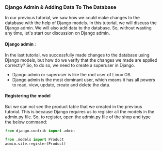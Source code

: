 ### Django Admin & Adding Data To The Database 

In our previous tutorial, we saw how we could make changes to the database with the help of Django models. In this tutorial, we will discuss the  Django admin. We will also add data to the database. So, without wasting any time, let's start our discussion on Django admin.

#### Django admin :

In the last tutorial, we successfully made changes to the database  using Django models, but how do we verify that the changes we made are  applied correctly? So, to do so, we need to create a superuser in  Django. 

- Django admin or superuser is like the root user of Linux OS. 
- Django admin is the most dominant user, which means it has all powers to read, view, update, create and delete the data.

#### Registering the model

But we can not see the product table that we created in the previous  tutorial. This is because Django requires us to register all the models  in the admin.py file. So, to register, open the admin.py file of the  shop and type the below command:

```python
from django.contrib import admin

from .models import Product
admin.site.register(Product)
```

